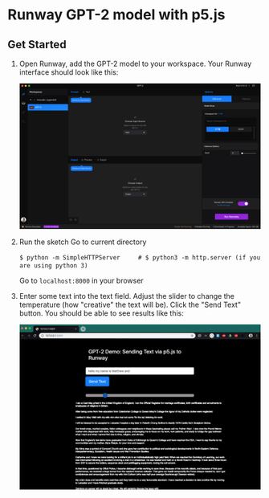 # Runway GPT-2 model with p5.js

## Get Started
1. Open Runway, add the GPT-2 model to your workspace.
    Your Runway interface should look like this:

    <img src="images/interface.png" width="500">

2. Run the sketch
    Go to current directory
    ```
    $ python -m SimpleHTTPServer     # $ python3 -m http.server (if you are using python 3)
    ```
    Go to `localhost:8000` in your browser
3. Enter some text into the text field. Adjust the slider to change the temperature (how "creative" the text will be). Click the "Send Text" button.
    You should be able to see results like this:
    
    <img src="images/header.png" width="500">